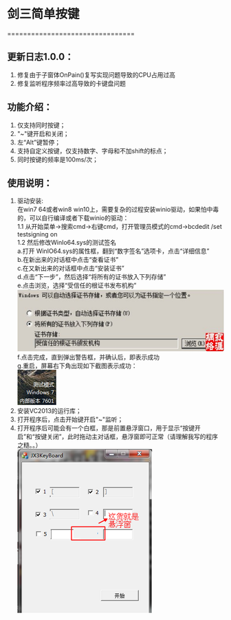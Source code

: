 # 剑三简单按键 
================================   
## 更新日志1.0.0：    
1. 修复由于子窗体OnPain()复写实现问题导致的CPU占用过高    
2. 修复监听程序频率过高导致的卡键盘问题    

## 功能介绍：
1. 仅支持同时按键；
2. "~"键开启和关闭；
3. 左“Alt”键暂停；
4. 支持自定义按键，仅支持数字、字母和不加shift的标点；
5. 同时按键的频率是100ms/次；     

## 使用说明：    
1. 驱动安装:    
在win7 64或者win8 win10上，需要复杂的过程安装winio驱动，如果怕中毒的，可以自行编译或者下载winio的驱动：     
  1.1 从开始菜单->搜索cmd->右键cmd，打开管理员模式的cmd->bcdedit /set testsigning on    
  1.2 然后修改WinIo64.sys的测试签名    
    a.打开 WinIO64.sys的属性框，翻到“数字签名”选项卡，点击“详细信息”    
    b.在新出来的对话框中点击“查看证书”   
    c.在又新出来的对话框中点击“安装证书”    
    d.点击“下一步”，然后选择“将所有的证书放入下列存储”   
    e.点击浏览，选择“受信任的根证书发布机构”    
    ![](https://github.com/ck8275411/JX3KeyBoard/blob/master/screenshots/135733q340en038u2s00gh.png)   
    f.点击完成，直到弹出警告框，并确认后，即表示成功    
    g.重启，屏幕右下角出现如下截图表示成功：    
    ![](https://github.com/ck8275411/JX3KeyBoard/blob/master/screenshots/151322mb3jf9cffq6mikcz.png)    
2. 安装VC2013的运行库；
3. 打开程序后，点击开始键开启"~"监听；
4. 打开程序后可能会有一个白框，那是前置悬浮窗口，用于显示“按键开启”和“按键关闭”，此时拖动主对话框，悬浮窗即可正常（请理解我写的程序之糙。。）    
![](https://github.com/ck8275411/JX3KeyBoard/blob/master/screenshots/135726kclzxvmxtx2gslff.png)
